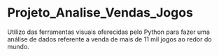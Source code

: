 # Projeto_Analise_Vendas_Jogos
Utilizo das ferramentas visuais oferecidas pelo Python para fazer uma análise de dados referente a venda de mais de 11 mil jogos ao redor do mundo.
